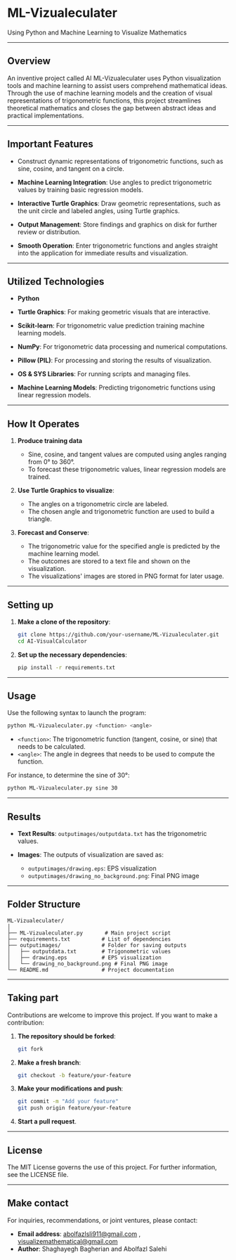 # ML-Vizualeculater

Using Python and Machine Learning to Visualize Mathematics

---

## Overview

An inventive project called AI ML-Vizualeculater uses Python visualization tools and machine learning to assist users comprehend mathematical ideas. Through the use of machine learning models and the creation of visual representations of trigonometric functions, this project streamlines theoretical mathematics and closes the gap between abstract ideas and practical implementations.

---

## Important Features

- Construct dynamic representations of trigonometric functions, such as sine, cosine, and tangent on a circle.

- **Machine Learning Integration**: Use angles to predict trigonometric values by training basic regression models.

- **Interactive Turtle Graphics**: Draw geometric representations, such as the unit circle and labeled angles, using Turtle graphics.

- **Output Management**: Store findings and graphics on disk for further review or distribution.

- **Smooth Operation**: Enter trigonometric functions and angles straight into the application for immediate results and visualization.

---

## Utilized Technologies

- **Python**

- **Turtle Graphics**: For making geometric visuals that are interactive.

- **Scikit-learn**: For trigonometric value prediction training machine learning models.

- **NumPy**: For trigonometric data processing and numerical computations.

- **Pillow (PIL)**: For processing and storing the results of visualization.

- **OS & SYS Libraries**: For running scripts and managing files.

- **Machine Learning Models**: Predicting trigonometric functions using linear regression models.

---

## How It Operates

1. **Produce training data**

   - Sine, cosine, and tangent values are computed using angles ranging from 0° to 360°.
   - To forecast these trigonometric values, linear regression models are trained.

2. **Use Turtle Graphics to visualize**:

   - The angles on a trigonometric circle are labeled.
   - The chosen angle and trigonometric function are used to build a triangle.

3. **Forecast and Conserve**:

   - The trigonometric value for the specified angle is predicted by the machine learning model.
   - The outcomes are stored to a text file and shown on the visualization.
   - The visualizations' images are stored in PNG format for later usage.

---

## Setting up

1. **Make a clone of the repository**:

   ```bash
   git clone https://github.com/your-username/ML-Vizualeculater.git
   cd AI-VisualCalculator
   ```

2. **Set up the necessary dependencies**:

   ```bash
   pip install -r requirements.txt
   ```

---

## Usage

Use the following syntax to launch the program:

```bash
python ML-Vizualeculater.py <function> <angle>
```

- `<function>`: The trigonometric function (tangent, cosine, or sine) that needs to be calculated.
- `<angle>`: The angle in degrees that needs to be used to compute the function.

For instance, to determine the sine of 30°:

```bash
python ML-Vizualeculater.py sine 30
```

---

## Results

- **Text Results**: `outputimages/outputdata.txt` has the trigonometric values.

- **Images**: The outputs of visualization are saved as:
  - `outputimages/drawing.eps`: EPS visualization
  - `outputimages/drawing_no_background.png`: Final PNG image

---

## Folder Structure

```
ML-Vizualeculater/
│
├── ML-Vizualeculater.py       # Main project script
├── requirements.txt          # List of dependencies
├── outputimages/             # Folder for saving outputs
│   ├── outputdata.txt        # Trigonometric values
│   ├── drawing.eps           # EPS visualization
│   └── drawing_no_background.png # Final PNG image
└── README.md                 # Project documentation
```

---

## Taking part

Contributions are welcome to improve this project. If you want to make a contribution:

1. **The repository should be forked**:

   ```bash
   git fork
   ```

2. **Make a fresh branch**:

   ```bash
   git checkout -b feature/your-feature
   ```

3. **Make your modifications and push**:

   ```bash
   git commit -m "Add your feature"
   git push origin feature/your-feature
   ```

4. **Start a pull request**.

---

## License

The MIT License governs the use of this project. For further information, see the LICENSE file.

---

## Make contact

For inquiries, recommendations, or joint ventures, please contact:

- **Email address**: abolfazlsli911@gmail.com , visualizemathematical@gmail.com
- **Author**: Shaghayegh Bagherian and Abolfazl Salehi
